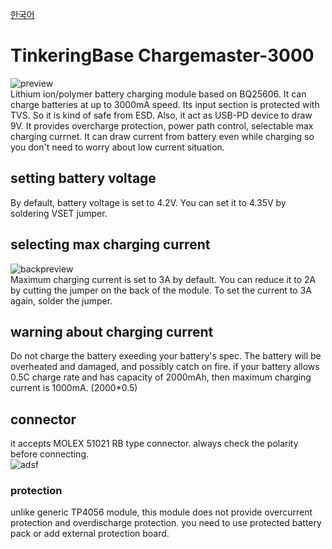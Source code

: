 [한국어](https://github.com/TinkeringBase/chargemaster-3000/blob/main/readme-ko.md)
# TinkeringBase Chargemaster-3000
![preview](https://github.com/TinkeringBase/chargemaster-3000/blob/main/3dpreview.png?raw=true)\
Lithium ion/polymer battery charging module based on BQ25606. It can charge batteries at up to 3000mA speed. Its input section is protected with TVS. So it is kind of safe from ESD. Also, it act as USB-PD device to draw 9V. It provides overcharge protection, power path control, selectable max charging currnet. It can draw current from battery even while charging so you don't need to worry about low current situation.
## setting battery voltage
By default, battery voltage is set to 4.2V. You can set it to 4.35V by soldering VSET jumper.
## selecting max charging current
![backpreview](https://github.com/TinkeringBase/chargemaster-3000/blob/main/pcbbackpreview.png?raw=true)\
Maximum charging current is set to 3A by default. You can reduce it to 2A by cutting the jumper on the back of the module. To set the current to 3A again, solder the jumper.
## warning about charging current
Do not charge the battery exeeding your battery's spec. The battery will be overheated and damaged, and possibly catch on fire. if your battery allows 0.5C charge rate and has capacity of 2000mAh, then maximum charging current is 1000mA. (2000*0.5)
## connector
it accepts MOLEX 51021 RB type connector. always check the polarity before connecting.\
![adsf](https://github.com/TinkeringBase/chargemaster-500/assets/47267045/8cbb29fd-9ee4-4e2c-87f2-7d67e7da962e)
### protection
unlike generic TP4056 module, this module does not provide overcurrent protection and overdischarge protection. you need to use protected battery pack or add external protection board.
